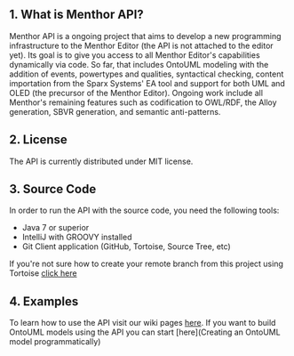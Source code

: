 ## 1. What is Menthor API?

Menthor API is a ongoing project that aims to develop a new programming infrastructure to the Menthor Editor (the API is not attached to the editor yet). Its goal is to give you access to all Menthor Editor's capabilities dynamically via code. So far, that includes OntoUML modeling with the addition of events, powertypes and qualities, syntactical checking, content importation from the Sparx Systems' EA tool and support for both UML and OLED (the precursor of the Menthor Editor). Ongoing work include all Menthor's remaining features such as codification to OWL/RDF, the Alloy generation, SBVR generation, and semantic anti-patterns.

## 2. License

The API is currently distributed under MIT license.

## 3. Source Code

In order to run the API with the source code, you need the following tools:
* Java 7 or superior
* IntelliJ with GROOVY installed
* Git Client application (GitHub, Tortoise, Source Tree, etc)

If you're not sure how to create your remote branch from this project using Tortoise [click here](http://joelabrahamsson.com/remote-branches-with-tortoisegit/)

## 4. Examples

To learn how to use the API visit our wiki pages [here](https://github.com/tgoprince/menthor-api/wiki).
If you want to build OntoUML models using the API you can start [here](Creating an OntoUML model programmatically)




